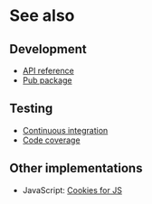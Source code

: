 # See also

## Development
- [API reference](https://dev.belin.io/biscuits.dart/api)
- [Pub package](https://pub.dartlang.org/packages/biscuits)

## Testing
- [Continuous integration](https://travis-ci.com/cedx/biscuits.dart)
- [Code coverage](https://coveralls.io/github/cedx/biscuits.dart)

## Other implementations
- JavaScript: [Cookies for JS](https://dev.belin.io/cookies.js)
